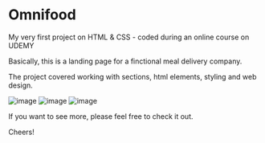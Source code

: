 # Omnifood
My very first project on HTML &amp; CSS - coded during an online course on UDEMY

Basically, this is a landing page for a finctional meal delivery company.

The project covered working with sections, html elements, styling and web design.

![image](https://user-images.githubusercontent.com/89261015/135241123-a30834b5-98fa-4ea8-94b5-f098fcd19641.png)
![image](https://user-images.githubusercontent.com/89261015/135241272-997ce858-10f9-4d6f-9419-6dcf0cf2afa0.png)
![image](https://user-images.githubusercontent.com/89261015/135241359-17d01675-b372-4db2-82de-991d38d523cf.png)

If you want to see more, please feel free to check it out.

Cheers!
